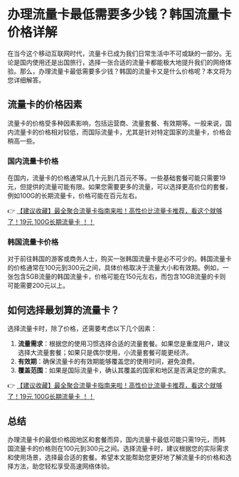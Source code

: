 # 办理流量卡最低需要多少钱？韩国流量卡价格详解

在当今这个移动互联网时代，流量卡已成为我们日常生活中不可或缺的一部分。无论是国内使用还是出国旅行，选择一张合适的流量卡都能极大地提升我们的网络体验。那么，办理流量卡最低需要多少钱？韩国的流量卡又是什么价格呢？本文将为您详细解答。

## 流量卡的价格因素

流量卡的价格受多种因素影响，包括运营商、流量套餐、有效期等。一般来说，国内流量卡的价格相对较低，而国际流量卡，尤其是针对特定国家的流量卡，价格会稍高一些。

### 国内流量卡价格

在国内，流量卡的价格通常从几十元到几百元不等。一些基础套餐可能只需要19元，但提供的流量可能有限。如果您需要更多的流量，可以选择更高价位的套餐，例如100G的长期流量卡，价格可能在百元左右。

👉 [【建议收藏】最全聚合流量卡指南来啦！高性价比流量卡推荐，看这个就够了！19元 100G长期流量卡 ！！](https://bit.ly/Liuliangka)

### 韩国流量卡价格

对于前往韩国的游客或商务人士，购买一张韩国流量卡是必不可少的。韩国流量卡的价格通常在100元到300元之间，具体价格取决于流量大小和有效期。例如，一张包含5GB流量的韩国流量卡，价格可能在150元左右，而包含10GB流量的卡则可能需要200元以上。

## 如何选择最划算的流量卡？

选择流量卡时，除了价格，还需要考虑以下几个因素：

1. **流量需求**：根据您的使用习惯选择合适的流量套餐。如果您是重度用户，建议选择大流量套餐；如果只是偶尔使用，小流量套餐可能更经济。
2. **有效期**：确保流量卡的有效期能够覆盖您的使用时间，避免浪费。
3. **覆盖范围**：如果是国际流量卡，确认其覆盖的国家和地区是否满足您的需求。

👉 [【建议收藏】最全聚合流量卡指南来啦！高性价比流量卡推荐，看这个就够了！19元 100G长期流量卡 ！！](https://bit.ly/Liuliangka)

## 总结

办理流量卡的最低价格因地区和套餐而异，国内流量卡最低可能只需19元，而韩国流量卡的价格则在100元到300元之间。选择流量卡时，建议根据您的实际需求和使用场景，选择最合适的套餐。希望本文能帮助您更好地了解流量卡的价格和选择方法，助您轻松享受高速网络体验。